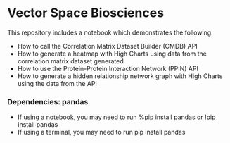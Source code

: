 # Vector Space Biosciences
This repository includes a notebook which demonstrates the following:
- How to call the Correlation Matrix Dataset Builder (CMDB) API
- How to generate a heatmap with High Charts using data from the correlation matrix dataset generated
- How to use the Protein-Protein Interaction Network (PPIN) API
- How to generate a hidden relationship network graph with High Charts using the data from the API

### Dependencies: pandas
- If using a notebook, you may need to run %pip install pandas or !pip install pandas
- If using a terminal, you may need to run pip install pandas
